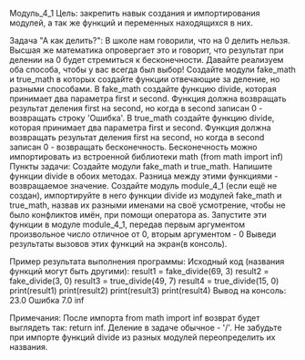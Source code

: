 Модуль_4_1
  Цель: закрепить навык создания и импортирования модулей, а так же функций и переменных находящихся в них.
  
  Задача "А как делить?":
  В школе нам говорили, что на 0 делить нельзя. Высшая же математика опровергает это и говорит, что результат при делении на 0 будет стремиться к бесконечности.
  Давайте реализуем оба способа, чтобы у вас всегда был выбор!
  Создайте модули fake_math и true_math в которых создайте функции отвечающие за деление, но разными способами.
  В fake_math создайте функцию divide, которая принимает два параметра first и second. Функция должна возвращать результат деления first на second, но когда в second записан 0 - возвращать строку 'Ошибка'.
  В true_math создайте функцию divide, которая принимает два параметра first и second. Функция должна возвращать результат деления first на second, но когда в second записан 0 - возвращать бесконечность.
  Бесконечность можно импортировать из встроенной библиотеки math (from math import inf)
  Пункты задачи:
  Создайте модули fake_math и true_math.
  Напишите функции divide в обоих методах. Разница между этими функциями - возвращаемое значение.
  Создайте модуль module_4_1 (если ещё не создан), импортируйте в него функции divide из модулей fake_math и true_math, назвав их разными именами на своё усмотрение, чтобы не было конфликтов имён, при помощи оператора as.
  Запустите эти функции в модуле module_4_1, передав первым аргументом произвольное число отличное от 0, вторым аргументом - 0
  Выведи результаты вызовов этих функций на экран(в консоль).
  
  Пример результата выполнения программы:
  Исходный код (названия функций могут быть другими):
  result1 = fake_divide(69, 3)
  result2 = fake_divide(3, 0)
  result3 = true_divide(49, 7)
  result4 = true_divide(15, 0)
  print(result1)
  print(result2)
  print(result3)
  print(result4)
  Вывод на консоль:
  23.0
  Ошибка
  7.0
  inf
  
  Примечания:
  После импорта from math import inf возврат будет выглядеть так: return inf.
  Деление в задаче обычное - '/'.
  Не забудьте при импорте функций divide из разных модулей переопределить их названия.
